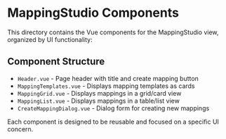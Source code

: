 # MappingStudio Components

This directory contains the Vue components for the MappingStudio view, organized by UI functionality:

## Component Structure

- `Header.vue` - Page header with title and create mapping button
- `MappingTemplates.vue` - Displays mapping templates as cards
- `MappingGrid.vue` - Displays mappings in a grid/card view
- `MappingList.vue` - Displays mappings in a table/list view
- `CreateMappingDialog.vue` - Dialog form for creating new mappings

Each component is designed to be reusable and focused on a specific UI concern.
